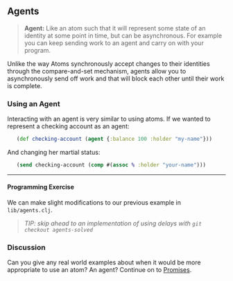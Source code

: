 ## Agents

> **Agent:** Like an atom such that it will represent some state of an identity at some point in time, but can be asynchronous. For example you can keep sending work to an agent and carry on with your program.

Unlike the way Atoms synchronously accept changes to their identities through the compare-and-set mechanism, agents allow you to asynchronously send off work and that will block each other until their work is complete.

### Using an Agent

Interacting with an agent is very similar to using atoms. If we wanted to represent a checking account as an agent:

~~~clojure
   (def checking-account (agent {:balance 100 :holder "my-name"}))
~~~

And changing her martial status:

~~~clojure
   (send checking-account (comp #(assoc % :holder "your-name")))
~~~

***

#### Programming Exercise

We can make slight modifications to our previous example in `lib/agents.clj`.

> _TIP: skip ahead to an implementation of using delays with `git checkout agents-solved`_

### Discussion

Can you give any real world examples about when it would be more appropriate to use an atom? An agent? Continue on to [Promises](Promises.md).
